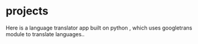# projects
Here is a language translator app built on python , which uses googletrans module to translate languages..
